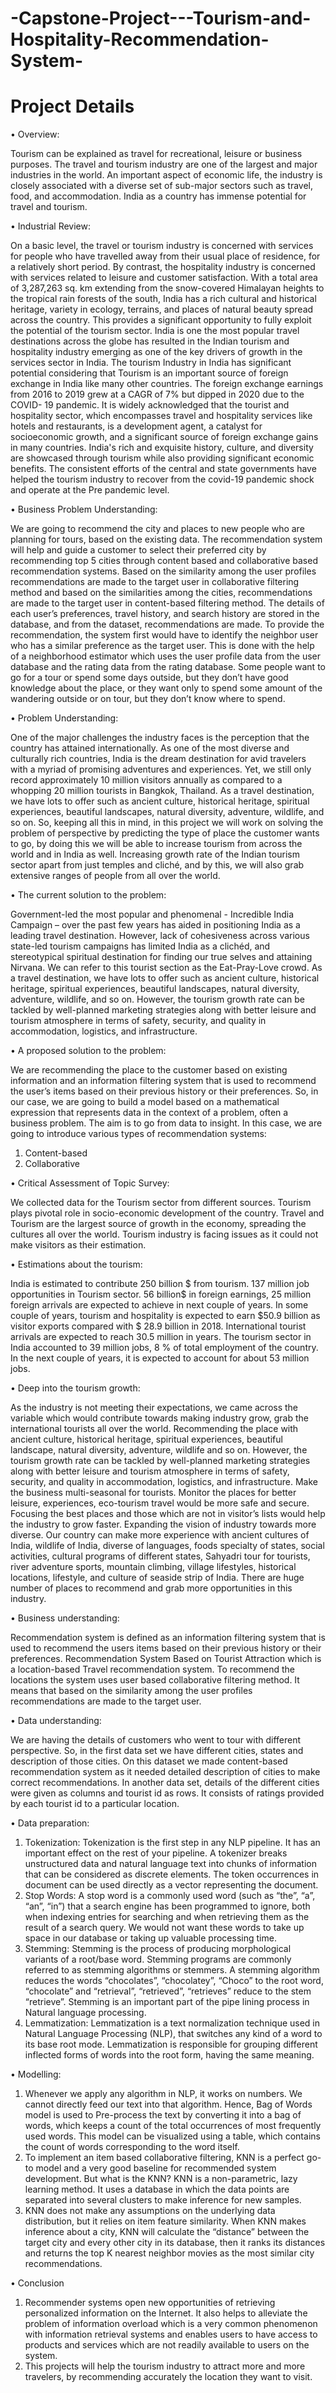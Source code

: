 # -Capstone-Project---Tourism-and-Hospitality-Recommendation-System-

# Project Details

•	Overview:

Tourism can be explained as travel for recreational, leisure or business purposes. The travel and tourism industry are one of the largest and major industries in the world. An important aspect of economic life, the industry is closely associated with a diverse set of sub-major sectors such as travel, food, and accommodation. India as a country has immense potential for travel and tourism.


•	Industrial Review:

On a basic level, the travel or tourism industry is concerned with services for people who have travelled away from their usual place of residence, for a relatively short period. By contrast, the hospitality industry is concerned with services related to leisure and customer satisfaction.
With a total area of 3,287,263 sq. km extending from the snow-covered Himalayan heights to the tropical rain forests of the south, India has a rich cultural and historical heritage, variety in ecology, terrains, and places of natural beauty spread across the country. This provides a significant opportunity to fully exploit the potential of the tourism sector.
India is one the most popular travel destinations across the globe has resulted in the Indian tourism and hospitality industry emerging as one of the key drivers of growth in the services sector in India. The tourism Industry in India has significant potential considering that Tourism is an important source of foreign exchange in India like many other countries. The foreign exchange earnings from 2016 to 2019 grew at a CAGR of 7% but dipped in 2020 due to the COVID- 19 pandemic.
It is widely acknowledged that the tourist and hospitality sector, which encompasses travel and hospitality services like hotels and restaurants, is a development agent, a catalyst for socioeconomic growth, and a significant source of foreign exchange gains in many countries. India's rich and exquisite history, culture, and diversity are showcased through tourism while also providing significant economic benefits. The consistent efforts of the central and state governments have helped the tourism industry to recover from the covid-19 pandemic shock and operate at the Pre pandemic level.


•	Business Problem Understanding:

We are going to recommend the city and places to new people who are planning for tours, based on the existing data. The recommendation system will help and guide a customer to select their preferred city by recommending top 5 cities through content based and collaborative based recommendation systems. Based on the similarity among the user profiles recommendations are made to the target user in collaborative filtering method and based on the similarities among the cities, recommendations are made to the target user in content-based filtering method.
The details of each user’s preferences, travel history, and search history are stored in the database, and from the dataset, recommendations are made. To provide the recommendation, the system first would have to identify the neighbor user who has a similar preference as the target user. This is done with the help of a neighborhood estimator which uses the user profile data from the user database and the rating data from the rating database.
Some people want to go for a tour or spend some days outside, but they don’t have good knowledge about the place, or they want only to spend some amount of the wandering outside or on tour, but they don’t know where to spend. 


•	Problem Understanding:

One of the major challenges the industry faces is the perception that the country
has attained internationally. As one of the most diverse and culturally rich countries, India is the dream destination for avid travelers with a myriad of promising adventures and experiences. Yet, we still only record approximately 10 million visitors annually as compared to a whopping 20 million tourists in Bangkok, Thailand.  As a travel destination, we have lots to offer such as ancient culture, historical heritage, spiritual experiences, beautiful landscapes, natural diversity, adventure, wildlife, and so on. So, keeping all this in mind, in this project we will work on solving the problem of perspective by predicting the type of place the customer wants to go, by doing this we will be able to increase tourism from across the world and in India as well. Increasing growth rate of the Indian tourism sector apart from just temples and cliché, and by this, we will also grab extensive ranges of people from all over the world.


•	The current solution to the problem:

Government-led the most popular and phenomenal - Incredible India Campaign – over the past few years has aided in positioning India as a leading travel destination. However, lack of cohesiveness across various state-led tourism campaigns has limited India as a clichéd, and stereotypical spiritual destination for finding our true selves and attaining Nirvana. We can refer to this tourist section as the Eat-Pray-Love crowd. As a travel destination, we have lots to offer such as ancient culture, historical heritage, spiritual experiences, beautiful landscapes, natural diversity, adventure, wildlife, and so on. However, the tourism growth rate can be tackled by well-planned marketing strategies along with better leisure and tourism atmosphere in terms of safety, security, and quality in accommodation, logistics, and infrastructure. 


•	A proposed solution to the problem:

We are recommending the place to the customer based on existing information and an information filtering system that is used to recommend the user’s items based on their previous history or their preferences. So, in our case, we are going to build a model based on a mathematical expression that represents data in the context of a problem, often a business problem. The aim is to go from data to insight. 
In this case, we are going to introduce various types of recommendation systems: 
1)	Content-based 
2)	Collaborative


•	Critical Assessment of Topic Survey:

We collected data for the Tourism sector from different sources. Tourism plays pivotal role in socio-economic development of the country. Travel and Tourism are the largest source of growth in the economy, spreading the cultures all over the world. Tourism industry is facing issues as it could not make visitors as their estimation. 


•	Estimations about the tourism: 

India is estimated to contribute 250 billion $ from tourism. 137 million job opportunities in Tourism sector. 56 billion$ in foreign earnings, 25 million foreign arrivals are expected to achieve in next couple of years. In some couple of years, tourism and hospitality is expected to earn $50.9 billion as visitor exports compared with $ 28.9 billion in 2018. International tourist arrivals are expected to reach 30.5 million in years. The tourism sector in India accounted to 39 million jobs, 8 % of total employment of the country. In the next couple of years, it is expected to account for about 53 million jobs. 


•	Deep into the tourism growth: 

As the industry is not meeting their expectations, we came across the variable which would contribute towards making industry grow, grab the international tourists all over the world. Recommending the place with ancient culture, historical heritage, spiritual experiences, beautiful landscape, natural diversity, adventure, wildlife and so on. However, the tourism growth rate can be tackled by well-planned marketing strategies along with better leisure and tourism atmosphere in terms of safety, security, and quality in accommodation, logistics, and infrastructure. Make the business multi-seasonal for tourists. Monitor the places for better leisure, experiences, eco-tourism travel would be more safe and secure. Focusing the best places and those which are not in visitor’s lists would help the industry to grow faster. Expanding the vision of industry towards more diverse. Our country can make more experience with ancient cultures of India, wildlife of India, diverse of languages, foods specialty of states, social activities, cultural programs of different states, Sahyadri tour for tourists, river adventure sports, mountain climbing, village lifestyles, historical locations, lifestyle, and culture of seaside strip of India. There are huge number of places to recommend and grab more opportunities in this industry.


•	Business understanding:

Recommendation system is defined as an information filtering system that is used to recommend the users items based on their previous history or their preferences. Recommendation System Based on Tourist Attraction which is a location-based Travel recommendation system. To recommend the locations the system uses user based collaborative filtering method. It means that based on the similarity among the user profiles recommendations are made to the target user.


•	Data understanding:

We are having the details of customers who went to tour with different perspective. So, in the first data set we have different cities, states and description of those cities. On this dataset we made content-based recommendation system as it needed detailed description of cities to make correct recommendations. In another data set, details of the different cities were given as columns and tourist id as rows. It consists of ratings provided by each tourist id to a particular location. 


•	Data preparation:
1.	Tokenization: 
Tokenization is the first step in any NLP pipeline. It has an important effect on the rest of your pipeline. A tokenizer breaks unstructured data and natural language text into chunks of information that can be considered as discrete elements. The token occurrences in document can be used directly as a vector representing the document.
2.	Stop Words: 
A stop word is a commonly used word (such as “the”, “a”, “an”, “in”) that a search engine has been programmed to ignore, both when indexing entries for searching and when retrieving them as the result of a search query. We would not want these words to take up space in our database or taking up valuable processing time.
3.	Stemming: 
Stemming is the process of producing morphological variants of a root/base word. Stemming programs are commonly referred to as stemming algorithms or stemmers. A stemming algorithm reduces the words “chocolates”, “chocolatey”, “Choco” to the root word, “chocolate” and “retrieval”, “retrieved”, “retrieves” reduce to the stem “retrieve”. Stemming is an important part of the pipe lining process in Natural language processing.
4.	Lemmatization: 
Lemmatization is a text normalization technique used in Natural Language Processing (NLP), that switches any kind of a word to its base root mode. Lemmatization is responsible for grouping different inflected forms of words into the root form, having the same meaning.


•	Modelling:
1.	Whenever we apply any algorithm in NLP, it works on numbers. We cannot directly feed our text into that algorithm. Hence, Bag of Words model is used to Pre-process the text by converting it into a bag of words, which keeps a count of the total occurrences of most frequently used words. This model can be visualized using a table, which contains the count of words corresponding to the word itself.
2.	To implement an item based collaborative filtering, KNN is a perfect go-to model and a very good baseline for recommended system development. But what is the KNN? KNN is a non-parametric, lazy learning method. It uses a database in which the data points are separated into several clusters to make inference for new samples.
3.	KNN does not make any assumptions on the underlying data distribution, but it relies on item feature similarity. When KNN makes inference about a city, KNN will calculate the “distance” between the target city and every other city in its database, then it ranks its distances and returns the top K nearest neighbor movies as the most similar city recommendations.

   
•	Conclusion
1. 	Recommender systems open new opportunities of retrieving personalized information on the Internet. It also helps to alleviate the problem of information overload which is a very common phenomenon with information retrieval systems and enables users to have access to products and services which are not readily available to users on the system. 
2.  This projects will help the tourism industry to attract more and more travelers, by recommending accurately the location they want to visit.
